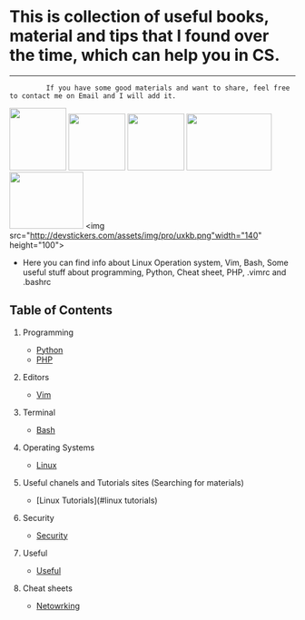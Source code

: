# This is collection of useful books, material and tips that I found over the time, which can help you in CS. 
------

             If you have some good materials and want to share, feel free to contact me on Email and I will add it.

<img src="http://www.unixstickers.com/image/data/stickers/binbash/Bash-new.sh.png" width="100" height="110">                          <img src="https://upload.wikimedia.org/wikipedia/commons/9/9f/Vimlogo.svg" width="100" height="100">                                 <img src="https://mustafasadiq0.files.wordpress.com/2015/08/zen-of-python-poster-a3.png?w=982" width="100" height="100">               <img src="http://logos-download.com/wp-content/uploads/2016/03/Cisco_logo_emblem_logotype.png" width="150" height="100">                  <img src="http://www.singularissoftwares.com/img/phplenguaje.jpg" width="130" height="100">                                               <img src="http://devstickers.com/assets/img/pro/uxkb.png"width="140" height="100">


* Here you can find info about Linux Operation system, Vim, Bash, Some useful stuff about programming, Python, Cheat sheet, PHP, .vimrc and .bashrc


Table of Contents
-----------------

  1. Programming
     - [Python](#Python)
     - [PHP](#PHP)
      
  2. Editors
     - [Vim](#vim)
      
  3. Terminal
     - [Bash](#bash)

  4. Operating Systems
     - [Linux](#linux)

  5. Useful chanels and Tutorials sites (Searching for materials)
     - [Linux Tutorials](#linux tutorials)
      
  6. Security
     - [Security](#security)
     
  7.  Useful 
      - [Useful](#useful)
  
  8. Cheat sheets 
     - [Netowrking](#networking)
     
 
